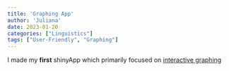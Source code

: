 ```yaml
---
title: 'Graphing App'
author: 'Juliana'
date: 2023-01-20
categories: ["Linguistics"]
tags: ["User-Friendly", "Graphing"]
---
```


I made my **first** shinyApp which primarily focused on [interactive graphing](https://shortjij.shinyapps.io/Graphing_App/)
